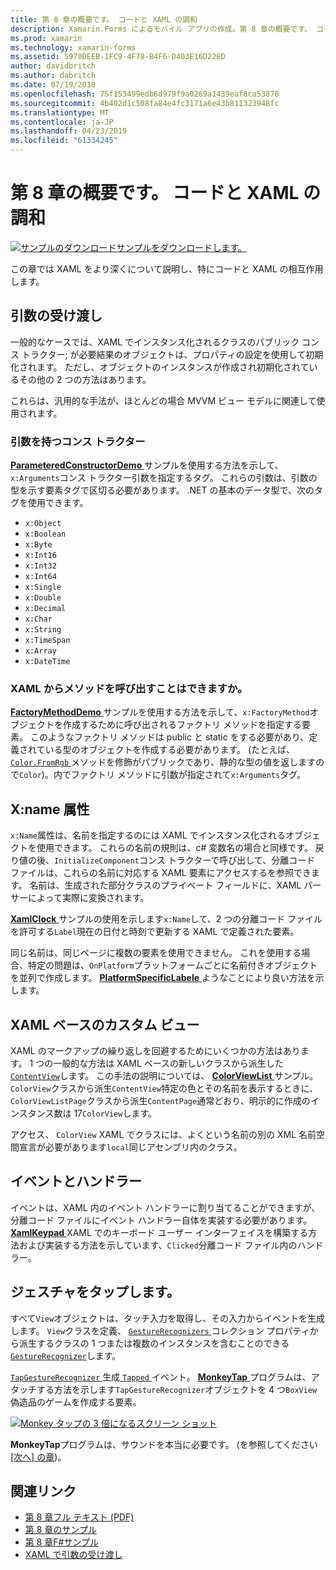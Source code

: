 ```yaml
---
title: 第 8 章の概要です。 コードと XAML の調和
description: Xamarin.Forms によるモバイル アプリの作成。第 8 章の概要です。 コードと XAML の調和
ms.prod: xamarin
ms.technology: xamarin-forms
ms.assetid: 5970DEEB-1FC9-4F78-B4F6-D403E16D22ED
author: davidbritch
ms.author: dabritch
ms.date: 07/19/2018
ms.openlocfilehash: 75f153499edb6d979f9a0269a1439eaf8ca53878
ms.sourcegitcommit: 4b402d1c508fa84e4fc3171a6e43b811323948fc
ms.translationtype: MT
ms.contentlocale: ja-JP
ms.lasthandoff: 04/23/2019
ms.locfileid: "61334245"
---
```

# <a name="summary-of-chapter-8-code-and-xaml-in-harmony"></a>第 8 章の概要です。 コードと XAML の調和

[![サンプルのダウンロード](~/media/shared/download.png)サンプルをダウンロードします。](https://github.com/xamarin/xamarin-forms-book-samples/tree/master/Chapter08)

この章では XAML をより深くについて説明し、特にコードと XAML の相互作用します。

## <a name="passing-arguments"></a>引数の受け渡し

一般的なケースでは、XAML でインスタンス化されるクラスのパブリック コンス トラクター; が必要結果のオブジェクトは、プロパティの設定を使用して初期化されます。 ただし、オブジェクトのインスタンスが作成され初期化されているその他の 2 つの方法はあります。

これらは、汎用的な手法が、ほとんどの場合 MVVM ビュー モデルに関連して使用されます。

### <a name="constructors-with-arguments"></a>引数を持つコンス トラクター

[ **ParameteredConstructorDemo** ](https://github.com/xamarin/xamarin-forms-book-samples/tree/master/Chapter08/ParameteredConstructorDemo)サンプルを使用する方法を示して、`x:Arguments`コンス トラクター引数を指定するタグ。 これらの引数は、引数の型を示す要素タグで区切る必要があります。 .NET の基本のデータ型で、次のタグを使用できます。

- `x:Object`
- `x:Boolean`
- `x:Byte`
- `x:Int16`
- `x:Int32`
- `x:Int64`
- `x:Single`
- `x:Double`
- `x:Decimal`
- `x:Char`
- `x:String`
- `x:TimeSpan`
- `x:Array`
- `x:DateTime`

### <a name="can-i-call-methods-from-xaml"></a>XAML からメソッドを呼び出すことはできますか。

[ **FactoryMethodDemo** ](https://github.com/xamarin/xamarin-forms-book-samples/tree/master/Chapter08/FactoryMethodDemo)サンプルを使用する方法を示して、`x:FactoryMethod`オブジェクトを作成するために呼び出されるファクトリ メソッドを指定する要素。 このようなファクトリ メソッドは public と static をする必要があり、定義されている型のオブジェクトを作成する必要があります。 (たとえば、 [ `Color.FromRgb` ](xref:Xamarin.Forms.Color.FromRgb(System.Double,System.Double,System.Double))メソッドを修飾がパブリックであり、静的な型の値を返しますので`Color`)。内でファクトリ メソッドに引数が指定されて`x:Arguments`タグ。

## <a name="the-xname-attribute"></a>X:name 属性

`x:Name`属性は、名前を指定するのには XAML でインスタンス化されるオブジェクトを使用できます。 これらの名前の規則は、c# 変数名の場合と同様です。 戻り値の後、`InitializeComponent`コンス トラクターで呼び出して、分離コード ファイルは、これらの名前に対応する XAML 要素にアクセスするを参照できます。 名前は、生成された部分クラスのプライベート フィールドに、XAML パーサーによって実際に変換されます。

[ **XamlClock** ](https://github.com/xamarin/xamarin-forms-book-samples/tree/master/Chapter08/XamlClock)サンプルの使用を示します`x:Name`して、2 つの分離コード ファイルを許可する`Label`現在の日付と時刻で更新する XAML で定義された要素。

同じ名前は、同じページに複数の要素を使用できません。 これを使用する場合、特定の問題は、`OnPlatform`プラットフォームごとに名前付きオブジェクトを並列で作成します。 [ **PlatformSpecificLabele** ](https://github.com/xamarin/xamarin-forms-book-samples/tree/master/Chapter08/PlatformSpecificLabels)ようなことにより良い方法を示します。

## <a name="custom-xaml-based-views"></a>XAML ベースのカスタム ビュー

XAML のマークアップの繰り返しを回避するためにいくつかの方法はあります。 1 つの一般的な方法は XAML ベースの新しいクラスから派生した[ `ContentView`](xref:Xamarin.Forms.ContentView)します。 この手法の説明については、 [ **ColorViewList** ](https://github.com/xamarin/xamarin-forms-book-samples/tree/master/Chapter08/ColorViewList)サンプル。 `ColorView`クラスから派生`ContentView`特定の色とその名前を表示するときに、`ColorViewListPage`クラスから派生`ContentPage`通常どおり、明示的に作成のインスタンス数は 17`ColorView`します。

アクセス、 `ColorView` XAML でクラスには、よくという名前の別の XML 名前空間宣言が必要があります`local`同じアセンブリ内のクラス。

## <a name="events-and-handlers"></a>イベントとハンドラー

イベントは、XAML 内のイベント ハンドラーに割り当てることができますが、分離コード ファイルにイベント ハンドラー自体を実装する必要があります。 [ **XamlKeypad** ](https://github.com/xamarin/xamarin-forms-book-samples/tree/master/Chapter08/XamlKeypad) XAML でのキーボード ユーザー インターフェイスを構築する方法および実装する方法を示しています、`Clicked`分離コード ファイル内のハンドラー。

## <a name="tap-gestures"></a>ジェスチャをタップします。

すべて`View`オブジェクトは、タッチ入力を取得し、その入力からイベントを生成します。 `View`クラスを定義、 [ `GestureRecognizers` ](xref:Xamarin.Forms.View.GestureRecognizers)コレクション プロパティから派生するクラスの 1 つまたは複数のインスタンスを含むことのできる[ `GestureRecognizer`](xref:Xamarin.Forms.GestureRecognizer)します。

[ `TapGestureRecognizer` ](xref:Xamarin.Forms.TapGestureRecognizer)生成[ `Tapped` ](xref:Xamarin.Forms.TapGestureRecognizer.Tapped)イベント。 [ **MonkeyTap** ](https://github.com/xamarin/xamarin-forms-book-samples/tree/master/Chapter08/MonkeyTap)プログラムは、アタッチする方法を示します`TapGestureRecognizer`オブジェクトを 4 つ`BoxView`偽造品のゲームを作成する要素。

[![Monkey タップの 3 倍になるスクリーン ショット](images/ch08fg07-small.png "まがい物ゲーム")](images/ch08fg07-large.png#lightbox "まがい物ゲーム")

**MonkeyTap**プログラムは、サウンドを本当に必要です。 (を参照してください[[次へ] の章](chapter09.md))。

## <a name="related-links"></a>関連リンク

- [第 8 章フル テキスト (PDF)](https://download.xamarin.com/developer/xamarin-forms-book/XamarinFormsBook-Ch08-Apr2016.pdf)
- [第 8 章のサンプル](https://github.com/xamarin/xamarin-forms-book-samples/tree/master/Chapter08)
- [第 8 章F#サンプル](https://github.com/xamarin/xamarin-forms-book-samples/tree/master/Chapter08/FS/XamlKeypad)
- [XAML で引数の受け渡し](~/xamarin-forms/xaml/passing-arguments.md)
